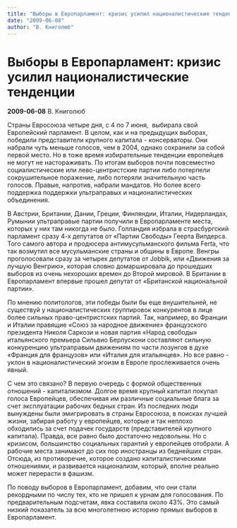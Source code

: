 ```yaml
---
title: "Выборы в Европарламент: кризис усилил националистические тенденции"
date: "2009-06-08"
author: "В. Книголюб"
---
```


# Выборы в Европарламент: кризис усилил националистические тенденции

**2009-06-08** В. Книголюб

Страны Евросоюза четыре дня, с 4 по 7 июня,  выбирала свой Европейский парламент. В целом, как и на предыдущих выборах, победили представители крупного капитала - консерваторы. Они набрали чуть меньше голосов, чем в 2004, однако сохранили за собой первой место. Но в тоже время избирательные тенденции европейцев не могут не настораживать. По итогам выборов почти повсеместно социалистические или лево-центристские партии либо потерпели сокрушительное поражение, либо потеряли значительную часть голосов. Правые, напротив, набрали мандатов. Но более всего поддержка поддержки ультраправых и националистических объединения.

В Австрии, Британии, Дании, Греции, Финляндии, Италии, Нидерландах, Румынии ультраправые партии получили в Европарламенте места, которых у них там никогда не было. Голландия избрала в страсбургский парламент сразу 4-х депутатов от «Партии Свободы» Геерта Вилдерса. Того самого автора и продюсера антимусульманского фильма Ferta, что так возмутил все мусульманские страны и общины в Европе. Венгры проголосовали сразу за четырех депутатов от Jobbik, или «Движения за лучшую Венгрию», которая словно домаршировала до прошедших выборов из очень нехороших времен до Второй мировой. В Британии в Европарламент впервые прошел депутат от «Британской национальной партии».

По мнению политологов, эти победы были бы еще внушительней, не существуй у националистических группировок конкурентов в лице более сильных право-центристских партий. Так, например, во Франции и Италии правящие «Союз за народное движение» французского президента Николя Саркози и новая партия «Народ свободы» итальянского премьера Сильвио Берлускони составляют сильную конкуренцию ультраправым движениям по части лозунгов в духе «Франция для французов» или «Италия для итальянцев». Но все равно - уклон в националистический эгоизм в Европе прослеживается очень явный.

С чем это связано? В первую очередь с формой общественных отношений - капитализмом. Долгое время крупный капитал покупал голоса Европейцев, обеспечивая им различные социальные блага за счет эксплуатации рабочих бедных стран. Из последних люди вынуждены были эмигрировать в страны Евросоюза, в поисках лучшей жизни, забирая работу у европейцев, которые и так неплохо обходились за счет подачек государств (представителей крупного капитала). Правда, все равно было достаточно недовольны. Но с кризисом, большинство социальных гарантий у европейцев отобрали. А рабочие места занимают до сих пор иностранцы из беднейших стран. Отсюда, из противоречие, которое создано капиталистическими отношениями, и развивается национализм, который, вполне реально может перерасти в фашизм.

По поводу выборов в Европарламент, добавим, что они стали рекордными по числу тех, кто не пришел к урнам для голосования. По предварительным подсчетам, явка составила около 43%. Это самый низкий показатель за всю многолетнюю историю прямых выборов в Европарламент.